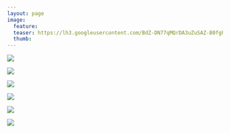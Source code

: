 ```yaml
---
layout: page
image:
  feature:
  teaser: https://lh3.googleusercontent.com/BdZ-DN77qMQrDA3uZuSAZ-B0fghojfbaP29jWbetU34PI289W-ld5Xc8gbcpZ6ha1K1aDQ8AITQAW3Qnpd28SxIkUdid7dlwcZFhA6D4tYPqYteBB2G3pNJNBnS6xykTOV_7fZErFCciz0elGUuCTZ-S67lyu9b4F5jQvQ8wZGp-RfIUhVUU9Y5iR-_QOQwqPoNVTOlfl4Dw9xiACWyj9xgGj2Ez212BRDYt6b5BLrw4jOslGaAA-YA0ikzDO9gTY9GsBzESFzOB6DxskEL5iQ4i0TEumh2bYxkwTER_qUa9slLbSnDUFSCOTYMh4I8mf3zFNpQp4fsPKccCW_nnlXyx33nhUmRHAWlYeSt9r9e4rqDr4NUuv92GuaY8GGvZrfyQPGfVqgD5gP2Df-6hcY_nV9jrw6bqgI_XNoaSU4JWlPfe0nPWAtf0JtJX_e5GB5MnDHgIkTaHGDXrY3D9Wj6AYtpDY8XCl63A1RSCZP1Nk2gtwmFJ7LVh2ls0i04NFqa0s9ESRjRZL7vILuKWl1PUDhEahsVSxcKdW-XLjlI=w245
  thumb:
---
```


[![](https://lh3.googleusercontent.com/KD8gpPZ4AXXnsbsqoTe5xt5jmwg4AGM8hJvjxT4jOuwjikULP2cHHFkHJJZOSRhK0NZ-Otu5QjERmhSUvt_XsVDB681NbEt8mnwCIcob-SkBdDGda7cbOehXlt0HY_kNj63n9DtSTzXzJtQOI4VgwlKy617JEeTyatj07ShmDTaPE29Vq5PxWWgAuf6Uwih5Fu-7zj-j0xtGbJ8WH6hZNmzvSahoe9fMogI26G0dLGMhzf0K-0vnPY5txigVsjhcUecA49Fw9Uq-bm4AXy4G2TWLcujSXWBJZLmS2CPyXiSbLrsBPhPQ9fkPRz_jdHflP1N6wilXSIkg4c9GKMimAah-bGIrpjJQvWo0RbObnpwLzEQ-09oXkaXGxswcYKI6YY5Ph1CsGnygU_f52yUTk-VVV7qMrc24C8OQpCer19Y5ba5H-zNgzNt1LaN3M4tD3_7ru5O8KwxrEIuSZDiWJqTZ1wWjLPLo2bBTv3vLd4GZkzw-9R-JiT4pOrvREWPpJMpzBIrBr3zMf4PH-MiuBof0vjzY-1B_hm6lA0ekVmE=w800)](https://lh3.googleusercontent.com/KD8gpPZ4AXXnsbsqoTe5xt5jmwg4AGM8hJvjxT4jOuwjikULP2cHHFkHJJZOSRhK0NZ-Otu5QjERmhSUvt_XsVDB681NbEt8mnwCIcob-SkBdDGda7cbOehXlt0HY_kNj63n9DtSTzXzJtQOI4VgwlKy617JEeTyatj07ShmDTaPE29Vq5PxWWgAuf6Uwih5Fu-7zj-j0xtGbJ8WH6hZNmzvSahoe9fMogI26G0dLGMhzf0K-0vnPY5txigVsjhcUecA49Fw9Uq-bm4AXy4G2TWLcujSXWBJZLmS2CPyXiSbLrsBPhPQ9fkPRz_jdHflP1N6wilXSIkg4c9GKMimAah-bGIrpjJQvWo0RbObnpwLzEQ-09oXkaXGxswcYKI6YY5Ph1CsGnygU_f52yUTk-VVV7qMrc24C8OQpCer19Y5ba5H-zNgzNt1LaN3M4tD3_7ru5O8KwxrEIuSZDiWJqTZ1wWjLPLo2bBTv3vLd4GZkzw-9R-JiT4pOrvREWPpJMpzBIrBr3zMf4PH-MiuBof0vjzY-1B_hm6lA0ekVmE=s0)

[![](https://lh3.googleusercontent.com/MXclNBH5T1K3vGv-y_XYI7VyKloIAN4cP0RiaiQYM4g8WsFlvASH1IZMtJy38pz9Nm3nREhn31C0h9JnfNr340M9kj32ih_OsJ1s3E9Deat4w-poHrgZQuGDM1D1q6B3hgor2vIFQttEeVXywjvQ9pzSHAkQT7S_8FxQ1MA0OLW7j_1_g2Qam_z4zJwyvB2eWIhDql7DjMn1_DptXLDHnegN5GV_aSW-dS5e17mfdEs7Rpi3jMv1vVvGWfRRmWg9eZe1hmHkInMH6bndUlFaXuel_gfueanrME7eSPC2UQfVkJTmsWqD_RPiLixg3osTibmBDCYms7d6tPJX9NlelM2oXeAHDsAZuPgruHw-hBDVmsu1uGzog-YJnr9Lp1BpsJbWMKRfiueerI7D4JN9Wrkp3m19-hRNFsIJlbiEu3VjmoqFXYSXKu-I2xtUsSr3vCugSWA-56pcMBXbaY-6euR5nKXSDwkMvC39IGJUWBvk_5i0oEYlrkQY29ZkOaYlI6QUhzs2NzKCrhTMZLYzqkv0pW3HGqeQPiw52x86eEo=w800)](https://lh3.googleusercontent.com/MXclNBH5T1K3vGv-y_XYI7VyKloIAN4cP0RiaiQYM4g8WsFlvASH1IZMtJy38pz9Nm3nREhn31C0h9JnfNr340M9kj32ih_OsJ1s3E9Deat4w-poHrgZQuGDM1D1q6B3hgor2vIFQttEeVXywjvQ9pzSHAkQT7S_8FxQ1MA0OLW7j_1_g2Qam_z4zJwyvB2eWIhDql7DjMn1_DptXLDHnegN5GV_aSW-dS5e17mfdEs7Rpi3jMv1vVvGWfRRmWg9eZe1hmHkInMH6bndUlFaXuel_gfueanrME7eSPC2UQfVkJTmsWqD_RPiLixg3osTibmBDCYms7d6tPJX9NlelM2oXeAHDsAZuPgruHw-hBDVmsu1uGzog-YJnr9Lp1BpsJbWMKRfiueerI7D4JN9Wrkp3m19-hRNFsIJlbiEu3VjmoqFXYSXKu-I2xtUsSr3vCugSWA-56pcMBXbaY-6euR5nKXSDwkMvC39IGJUWBvk_5i0oEYlrkQY29ZkOaYlI6QUhzs2NzKCrhTMZLYzqkv0pW3HGqeQPiw52x86eEo=s0)

[![](https://lh3.googleusercontent.com/kI_AmDmpVlI1s1OzJ80crVi64LA-NubfN4tAuy_7YoE2-cSHwxfV3OFWR-kIH0C_8smaUAKJ5hjWfJZmMcxosDHak6sFiCtdZAmKfOmYjhhbZ1_q_n0Qk6kNCLIoyC2QR_gwzIepeLKKjVcasmi-v0-5FiKfLwAXwe2Jk0G5KNCDZ2fFm1m6ez1pCpNT5ZGHXHMSJd8vrB8tYnMkn5uIpp99jBnwTm42QOdjSUF51mapitJrGBYG0CcRjtI_FXo_W3cfyW5xhgN4Ll73ndICMujd-1AzirZewlgtRDHx8jtTteTp2bSV4Pmsfxn3DRQM18ERN79froAExvpVS638gKzX0b5qVxunkyAhzWK3TbpRm5JG2wBfFXQzgsxNdwqk9b5Q45d0TW5kJbyd2i3vxzRoqvO5Zc7mIfuhaIcE2OxSIu0ecAxDNH5MbdTW3Ow4BEztB95Yy471vuZthCRGxZzZzUAsOTaCjY7I1LRL7zACIbf91rY--Glac02Yj5XVZbcuZHgfKSj1KYp6nCbQF7JnjCM5LwGLlH-OTSySjME=w800)](https://lh3.googleusercontent.com/kI_AmDmpVlI1s1OzJ80crVi64LA-NubfN4tAuy_7YoE2-cSHwxfV3OFWR-kIH0C_8smaUAKJ5hjWfJZmMcxosDHak6sFiCtdZAmKfOmYjhhbZ1_q_n0Qk6kNCLIoyC2QR_gwzIepeLKKjVcasmi-v0-5FiKfLwAXwe2Jk0G5KNCDZ2fFm1m6ez1pCpNT5ZGHXHMSJd8vrB8tYnMkn5uIpp99jBnwTm42QOdjSUF51mapitJrGBYG0CcRjtI_FXo_W3cfyW5xhgN4Ll73ndICMujd-1AzirZewlgtRDHx8jtTteTp2bSV4Pmsfxn3DRQM18ERN79froAExvpVS638gKzX0b5qVxunkyAhzWK3TbpRm5JG2wBfFXQzgsxNdwqk9b5Q45d0TW5kJbyd2i3vxzRoqvO5Zc7mIfuhaIcE2OxSIu0ecAxDNH5MbdTW3Ow4BEztB95Yy471vuZthCRGxZzZzUAsOTaCjY7I1LRL7zACIbf91rY--Glac02Yj5XVZbcuZHgfKSj1KYp6nCbQF7JnjCM5LwGLlH-OTSySjME=s0)

[![](https://lh3.googleusercontent.com/WhEHrzhpHxH0dG-DByxG5wLatTwP6z63mc-dCHifYw0FO0FFRy7rgSf8DJ1e6vtfkSpIrfz_PkvletpWSt84go55XOHVKBbdeX_Rh_i-pbj2_qJCNSyKkceMzPETWqkN9LGEoZEg2Z_hjwdJa0szoc5RKQFCH6ek9zZ4YZU-Y41qcEeY54IJ6iCruMsnpBhc6Q1ZYsR8G60FP39O6pwHnf4MVvGOV79XDUAv02MUJIxuoNpdyTBUk8ahBHklEKZSFA-VDz92tthQ7HjGPkQrWFQmFOAtXk263PFZ6pJrV3sa6sxy5CSfY6CNk7v7HDTNqZR7Nzxg4j0BXaBASmuPJ-JKJy9wSKumPURw9yy5tDppUqT7Uxp2TZ0zhvSIBS6hs9ASKYnxBQD0cFwLHB6iXuVbuQYWaXSiWsK-1gOJyPvHiesBy2ibgCizBOeJZOPi9Hf4qOfFl9nkpXyEXAlBdt3_PEJXYfdTtsBoNeP-yfP1o7PgN_HR-yoNIbJNGvME_CInWigyH6v2XHCoDZthc6R1l-mXfZyfWp3Whu8JMGc=w800)](https://lh3.googleusercontent.com/WhEHrzhpHxH0dG-DByxG5wLatTwP6z63mc-dCHifYw0FO0FFRy7rgSf8DJ1e6vtfkSpIrfz_PkvletpWSt84go55XOHVKBbdeX_Rh_i-pbj2_qJCNSyKkceMzPETWqkN9LGEoZEg2Z_hjwdJa0szoc5RKQFCH6ek9zZ4YZU-Y41qcEeY54IJ6iCruMsnpBhc6Q1ZYsR8G60FP39O6pwHnf4MVvGOV79XDUAv02MUJIxuoNpdyTBUk8ahBHklEKZSFA-VDz92tthQ7HjGPkQrWFQmFOAtXk263PFZ6pJrV3sa6sxy5CSfY6CNk7v7HDTNqZR7Nzxg4j0BXaBASmuPJ-JKJy9wSKumPURw9yy5tDppUqT7Uxp2TZ0zhvSIBS6hs9ASKYnxBQD0cFwLHB6iXuVbuQYWaXSiWsK-1gOJyPvHiesBy2ibgCizBOeJZOPi9Hf4qOfFl9nkpXyEXAlBdt3_PEJXYfdTtsBoNeP-yfP1o7PgN_HR-yoNIbJNGvME_CInWigyH6v2XHCoDZthc6R1l-mXfZyfWp3Whu8JMGc=s0)

[![](https://lh3.googleusercontent.com/gHVl2cMmIiI47LIHWp28f6zbXY7xSaoIa99SZvjxIpI-rqO3zicgTwqXDul3LOM_mhao0JSh_o_W5QUX6Uk_tSKnPvuTuiyB8ox59r7sOnrEC9pDLpCtr8lp33S40GN5_aA5vnl50D94Bq-JNFswi_Eco_aKxHJBHaqIhJtClFDv6Qj3eOUtVuIuReJI0WomhKog_DkvXgONmiwB4F6Z9yhDhUQgrIVG2VOuZP70PlmP1HR4YXr0uftjFL8eC1VsYqVVyTD8ESomYzXot3Ki25y4PgD_ZsMSopmAYLCDPuvBJAXzzZb5wGd54AOPg28czoZS3jqQU4vB0t56I7sYKXMwqquDu0Dac75y-_7OOiKCNi4ueD8Q5GR9FbHFQuGa62aAEq_9VTVJR2-QYHCaYUmLEzC4hb_FKcW5WhpR_4PD1T8rOh-hFKB5q76cOonPzVO9RYnOmE0nPA0PWDeloawDZMzN7Dn2ylZbUao31IlJqak4o73pGtX2VD3fqQALTvKqwJzXIlFZ4PCEwRsQigEEY98N8894tYpB26aSYkc=w800)](https://lh3.googleusercontent.com/gHVl2cMmIiI47LIHWp28f6zbXY7xSaoIa99SZvjxIpI-rqO3zicgTwqXDul3LOM_mhao0JSh_o_W5QUX6Uk_tSKnPvuTuiyB8ox59r7sOnrEC9pDLpCtr8lp33S40GN5_aA5vnl50D94Bq-JNFswi_Eco_aKxHJBHaqIhJtClFDv6Qj3eOUtVuIuReJI0WomhKog_DkvXgONmiwB4F6Z9yhDhUQgrIVG2VOuZP70PlmP1HR4YXr0uftjFL8eC1VsYqVVyTD8ESomYzXot3Ki25y4PgD_ZsMSopmAYLCDPuvBJAXzzZb5wGd54AOPg28czoZS3jqQU4vB0t56I7sYKXMwqquDu0Dac75y-_7OOiKCNi4ueD8Q5GR9FbHFQuGa62aAEq_9VTVJR2-QYHCaYUmLEzC4hb_FKcW5WhpR_4PD1T8rOh-hFKB5q76cOonPzVO9RYnOmE0nPA0PWDeloawDZMzN7Dn2ylZbUao31IlJqak4o73pGtX2VD3fqQALTvKqwJzXIlFZ4PCEwRsQigEEY98N8894tYpB26aSYkc=s0)

[![](https://lh3.googleusercontent.com/eEKwbcriMTrtFRlBTQkTISEfzSp1itpT3ZoGDDY3WQ-m7r3ymoU2vzbs8yuAGxY7ySy03Ps2utf2kYbF5mUfKcaOTsjWaPkFZoNhHHM1_R7zlAZzetGkC4wZPb__3rXcK2CEFRfbayKpFUUCk9wHwJBLAR6d7I3oNbA4vqkIoooRuqnW3k6K_5wZZyDoIdIwhIPtXiEZkOzL4Q_Wy7Ai_z9armatbQjY5IJAZGNbRWB8KWNf40rKr4wuBvSZOuzpB2J300Iq-dQdIswOkUt2oUsK0OyrawSXyknluo30vcQkysyEgYRKCPsIl9KDKAHRLDacXwzvythKqa5swgsRz_fVR2gFOWjVTACaTm1rwedKz3uEAiCK4vVp1tpbl3v98uwI-AKTJyFMb-_jk3BJfRcQbrC656rANs8_SzYoed3-7fC30gJDG8Ky20M-zOdIw9J0llJbneyERB2iR-0vM7u6idi1ulLFWb7yWYi0ryNqzHkAinC4hhvIZ9pvv3BVpYvuJ0kmtxD5R5s6rWiKEQm5o7c0Gnx8-O9ZSMXyih4=w800)](https://lh3.googleusercontent.com/eEKwbcriMTrtFRlBTQkTISEfzSp1itpT3ZoGDDY3WQ-m7r3ymoU2vzbs8yuAGxY7ySy03Ps2utf2kYbF5mUfKcaOTsjWaPkFZoNhHHM1_R7zlAZzetGkC4wZPb__3rXcK2CEFRfbayKpFUUCk9wHwJBLAR6d7I3oNbA4vqkIoooRuqnW3k6K_5wZZyDoIdIwhIPtXiEZkOzL4Q_Wy7Ai_z9armatbQjY5IJAZGNbRWB8KWNf40rKr4wuBvSZOuzpB2J300Iq-dQdIswOkUt2oUsK0OyrawSXyknluo30vcQkysyEgYRKCPsIl9KDKAHRLDacXwzvythKqa5swgsRz_fVR2gFOWjVTACaTm1rwedKz3uEAiCK4vVp1tpbl3v98uwI-AKTJyFMb-_jk3BJfRcQbrC656rANs8_SzYoed3-7fC30gJDG8Ky20M-zOdIw9J0llJbneyERB2iR-0vM7u6idi1ulLFWb7yWYi0ryNqzHkAinC4hhvIZ9pvv3BVpYvuJ0kmtxD5R5s6rWiKEQm5o7c0Gnx8-O9ZSMXyih4=s0)

